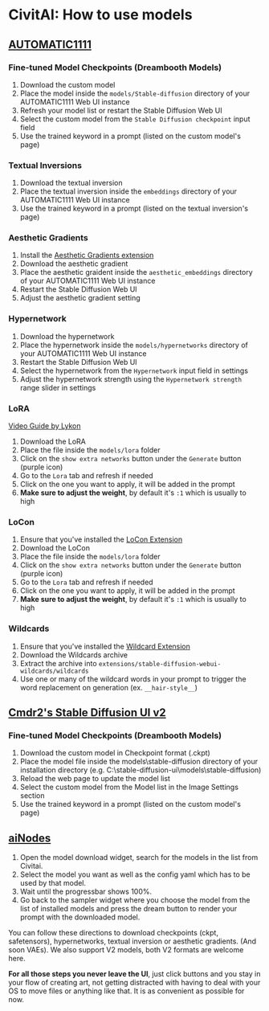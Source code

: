 # CivitAI: How to use models

## [AUTOMATIC1111](https://github.com/AUTOMATIC1111/stable-diffusion-webui)

### Fine-tuned Model Checkpoints (Dreambooth Models)

1. Download the custom model
2. Place the model inside the `models/Stable-diffusion` directory of your AUTOMATIC1111 Web UI instance
3. Refresh your model list or restart the Stable Diffusion Web UI
4. Select the custom model from the `Stable Diffusion checkpoint` input field
5. Use the trained keyword in a prompt (listed on the custom model's page)

### Textual Inversions

1. Download the textual inversion
2. Place the textual inversion inside the `embeddings` directory of your AUTOMATIC1111 Web UI instance
3. Use the trained keyword in a prompt (listed on the textual inversion's page)

### Aesthetic Gradients

1. Install the [Aesthetic Gradients extension](https://github.com/AUTOMATIC1111/stable-diffusion-webui-aesthetic-gradients)
2. Download the aesthetic gradient
3. Place the aesthetic graident inside the `aesthetic_embeddings` directory of your AUTOMATIC1111 Web UI instance
4. Restart the Stable Diffusion Web UI
5. Adjust the aesthetic gradient setting

### Hypernetwork

1. Download the hypernetwork
2. Place the hypernetwork inside the `models/hypernetworks` directory of your AUTOMATIC1111 Web UI instance
3. Restart the Stable Diffusion Web UI
4. Select the hypernetwork from the `Hypernetwork` input field in settings
5. Adjust the hypernetwork strength using the `Hypernetwork strength` range slider in settings

### LoRA

[Video Guide by Lykon](https://www.youtube.com/watch?v=-bMeyXOZwN0)

1. Download the LoRA
2. Place the file inside the `models/lora` folder
3. Click on the `show extra networks` button under the `Generate` button (purple icon)
4. Go to the `Lora` tab and refresh if needed
5. Click on the one you want to apply, it will be added in the prompt
6. **Make sure to adjust the weight**, by default it's `:1` which is usually to high

### LoCon

1. Ensure that you've installed the [LoCon Extension](https://github.com/KohakuBlueleaf/a1111-sd-webui-locon)
2. Download the LoCon
3. Place the file inside the `models/lora` folder
4. Click on the `show extra networks` button under the `Generate` button (purple icon)
5. Go to the `Lora` tab and refresh if needed
6. Click on the one you want to apply, it will be added in the prompt
7. **Make sure to adjust the weight**, by default it's `:1` which is usually to high

### Wildcards

1. Ensure that you've installed the [Wildcard Extension](https://github.com/AUTOMATIC1111/stable-diffusion-webui-wildcards)
2. Download the Wildcards archive
3. Extract the archive into `extensions/stable-diffusion-webui-wildcards/wildcards`
4. Use one or many of the wildcard words in your prompt to trigger the word replacement on generation (ex. `__hair-style__`)

## [Cmdr2's Stable Diffusion UI v2](https://stable-diffusion-ui.github.io/)

### Fine-tuned Model Checkpoints (Dreambooth Models)

1. Download the custom model in Checkpoint format (.ckpt)
2. Place the model file inside the models\stable-diffusion directory of your installation directory (e.g.  C:\stable-diffusion-ui\models\stable-diffusion)
3. Reload the web page to update the model list
4. Select the custom model from the Model list in the Image Settings section
5. Use the trained keyword in a prompt (listed on the custom model's page)

## [aiNodes](https://github.com/XmYx/ainodes-pyside/tree/main)

1. Open the model download widget, search for the models in the list from Civitai.
2. Select the model you want as well as the config yaml which has to be used by that model.
3. Wait until the progressbar shows 100%.
4. Go back to the sampler widget where you choose the model from the  list of installed models and press the dream button to render your  prompt with the downloaded model.

You can follow these directions to download checkpoints (ckpt,  safetensors), hypernetworks, textual inversion or aesthetic gradients.  (And soon VAEs). We also support V2 models, both V2 formats are welcome  here.

**For all those steps you never leave the UI**, just  click buttons and you stay in your flow of creating art, not getting  distracted with having to deal with your OS to move files or anything  like that. It is as convenient as possible for now.
